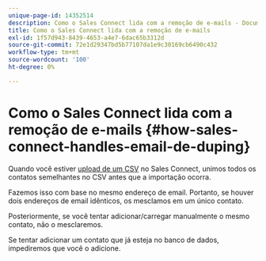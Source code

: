 ```yaml
---
unique-page-id: 14352514
description: Como o Sales Connect lida com a remoção de e-mails - Documentos da Marketo - Documentação do produto
title: Como o Sales Connect lida com a remoção de e-mails
exl-id: 1f57d943-8439-4653-a4e7-6dac65b3312d
source-git-commit: 72e1d29347bd5b77107da1e9c30169cb6490c432
workflow-type: tm+mt
source-wordcount: '100'
ht-degree: 0%

---
```


# Como o Sales Connect lida com a remoção de e-mails {#how-sales-connect-handles-email-de-duping}

Quando você estiver [upload de um CSV](/help/marketo/product-docs/marketo-sales-connect/people/managing-contacts/import-contacts-via-csv.md) no Sales Connect, unimos todos os contatos semelhantes no CSV antes que a importação ocorra.

Fazemos isso com base no mesmo endereço de email. Portanto, se houver dois endereços de email idênticos, os mesclamos em um único contato.

Posteriormente, se você tentar adicionar/carregar manualmente o mesmo contato, não o mesclaremos.

Se tentar adicionar um contato que já esteja no banco de dados, impediremos que você o adicione.
